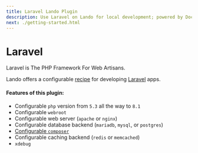 ```yaml
---
title: Laravel Lando Plugin
description: Use Laravel on Lando for local development; powered by Docker and Docker Compose, config php version, swap db or caching backends or web server, use composer. laravel CLI and artisan, xdebug and custom config files, oh and also import and export databases.
next: ./getting-started.html
---
```


# Laravel

Laravel is The PHP Framework For Web Artisans.

Lando offers a configurable [recipe](https://docs.lando.dev/config/recipes.html) for developing [Laravel](https://laravel.com) apps.

#### Features of this plugin:

* Configurable `php` version from `5.3` all the way to `8.1`
* Configurable `webroot`
* Configurable web server (`apache` or `nginx`)
* Configurable database backend (`mariadb`, `mysql`, or `postgres`)
* [Configurable `composer`](https://docs.lando.dev/php/config.html#installing-composer)
* Configurable caching backend (`redis` or `memcached`)
* `xdebug`
